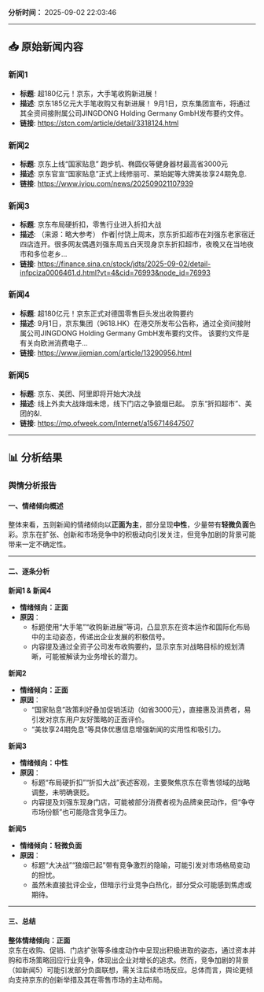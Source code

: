 

**分析时间：** 2025-09-02 22:03:46

---

## 📥 原始新闻内容

### 新闻1
- **标题**: 超180亿元！京东，大手笔收购新进展！
- **描述**: 京东185亿元大手笔收购又有新进展！ 9月1日，京东集团宣布，将通过其全资间接附属公司JINGDONG Holding Germany GmbH发布要约文件。
- **链接**: https://stcn.com/article/detail/3318124.html

### 新闻2
- **标题**: 京东上线“国家贴息” 跑步机、椭圆仪等健身器材最高省3000元
- **描述**: 京东官宣“国家贴息”正式上线修丽可、莱珀妮等大牌美妆享24期免息.
- **链接**: https://www.iyiou.com/news/202509021107939

### 新闻3
- **标题**: 京东布局硬折扣，零售行业进入折扣大战
- **描述**: （来源：略大参考） 作者|付饶上周末，京东折扣超市在刘强东老家宿迁四店连开。很多网友偶遇刘强东周五白天现身京东折扣超市，夜晚又在当地夜市和多位老乡...
- **链接**: https://finance.sina.cn/stock/jdts/2025-09-02/detail-infpciza0006461.d.html?vt=4&cid=76993&node_id=76993

### 新闻4
- **标题**: 超180亿元！京东正式对德国零售巨头发出收购要约
- **描述**: 9月1日，京东集团（9618.HK）在港交所发布公告称，通过全资间接附属公司JINGDONG Holding Germany GmbH发布要约文件。 该要约文件是有关向欧洲消费电子...
- **链接**: https://www.jiemian.com/article/13290956.html

### 新闻5
- **标题**: 京东、美团、阿里即将开始大决战
- **描述**: 线上外卖大战烽烟未熄，线下门店之争狼烟已起。 京东“折扣超市”、美团的&l.
- **链接**: https://mp.ofweek.com/Internet/a156714647507

---

## 📊 分析结果

### 舆情分析报告

#### 一、情绪倾向概述
整体来看，五则新闻的情绪倾向以**正面为主**，部分呈现**中性**，少量带有**轻微负面**色彩。京东在扩张、创新和市场竞争中的积极动向引发关注，但竞争加剧的背景可能带来一定不确定性。

---

#### 二、逐条分析
**新闻1 & 新闻4**  
- **情绪倾向：正面**  
- **原因**：  
  - 标题使用“大手笔”“收购新进展”等词，凸显京东在资本运作和国际化布局中的主动姿态，传递出企业发展的积极信号。  
  - 内容提及通过全资子公司发布收购要约，显示京东对战略目标的规划清晰，可能被解读为业务增长的潜力。  

**新闻2**  
- **情绪倾向：正面**  
- **原因**：  
  - “国家贴息”政策利好叠加促销活动（如省3000元），直接惠及消费者，易引发对京东用户友好策略的正面评价。  
  - “美妆享24期免息”等具体优惠信息增强新闻的实用性和吸引力。  

**新闻3**  
- **情绪倾向：中性**  
- **原因**：  
  - 标题“布局硬折扣”“折扣大战”表述客观，主要聚焦京东在零售领域的战略调整，未明确褒贬。  
  - 内容提及刘强东现身门店，可能被部分消费者视为品牌亲民动作，但“争夺市场份额”也可能隐含竞争压力。  

**新闻5**  
- **情绪倾向：轻微负面**  
- **原因**：  
  - 标题“大决战”“狼烟已起”带有竞争激烈的隐喻，可能引发对市场格局变动的担忧。  
  - 虽然未直接批评企业，但暗示行业竞争白热化，部分受众可能感到焦虑或期待。

---

#### 三、总结
**整体情绪倾向：正面**  
京东在收购、促销、门店扩张等多维度动作中呈现出积极进取的姿态，通过资本并购和市场策略回应行业竞争，体现出企业对增长的追求。然而，竞争加剧的背景（如新闻5）可能引发部分负面联想，需关注后续市场反应。总体而言，舆论更倾向支持京东的创新举措及其在零售市场的主动布局。
